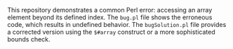This repository demonstrates a common Perl error: accessing an array element beyond its defined index. The `bug.pl` file shows the erroneous code, which results in undefined behavior. The `bugSolution.pl` file provides a corrected version using the `$#array` construct or a more sophisticated bounds check.
